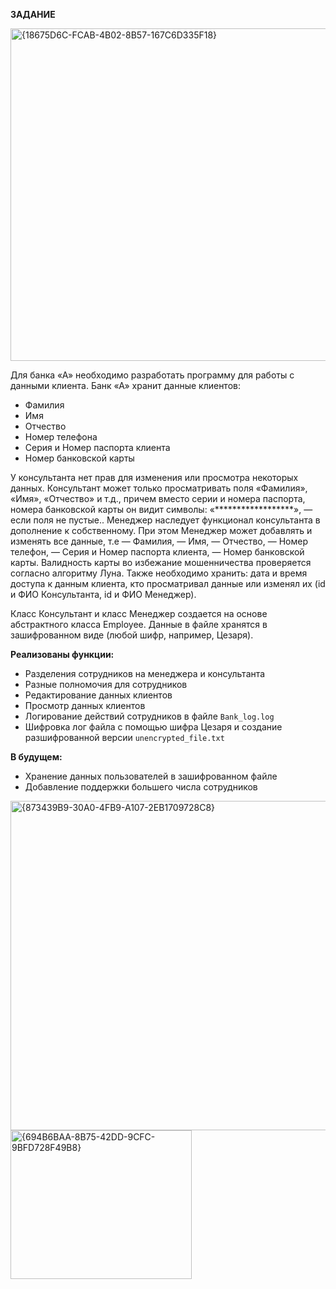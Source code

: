 **ЗАДАНИЕ**

<img width="886" height="532" alt="{18675D6C-FCAB-4B02-8B57-167C6D335F18}" src="https://github.com/user-attachments/assets/ddc82450-95d6-4f9a-8bed-7af009193c89" />

Для банка «А» необходимо разработать программу для работы с данными клиента.
Банк «А» хранит данные клиентов: 

- Фамилия
- Имя
- Отчество
- Номер телефона
- Серия и Номер паспорта клиента 
- Номер банковской карты

У консультанта нет прав для изменения или просмотра некоторых данных.
Консультант может только просматривать поля «Фамилия», «Имя», «Отчество» и т.д.,
причем вместо серии и номера паспорта, номера банковской карты он видит символы:
«******************», — если поля не пустые..
Менеджер наследует функционал консультанта в дополнение к собственному. При этом
Менеджер может добавлять и изменять все данные, т.е ― Фамилия, ― Имя, ― Отчество,
― Номер телефон, ― Серия и Номер паспорта клиента, ― Номер банковской карты.
Валидность карты во избежание мошенничества проверяется согласно алгоритму Луна.
Также необходимо хранить: дата и время доступа к данным клиента, кто просматривал
данные или изменял их (id и ФИО Консультанта, id и ФИО Менеджер). 

Класс Консультант и класс Менеджер создается на основе абстрактного класса Employee.
Данные в файле хранятся в зашифрованном виде (любой шифр, например, Цезаря).

**Реализованы функции:**
- Разделения сотрудников на менеджера и консультанта
- Разные полномочия для сотрудников
- Редактирование данных клиентов 
- Просмотр данных клиентов
- Логирование действий сотрудников в файле ``Bank_log.log``
- Шифровка лог файла с помощью шифра Цезаря и создание разшифрованной версии ``unencrypted_file.txt``

**В будущем:**
- Хранение данных пользователей в зашифрованном файле
- Добавление поддержки большего числа сотрудников

<img width="654" height="527" alt="{873439B9-30A0-4FB9-A107-2EB1709728C8}" src="https://github.com/user-attachments/assets/93ca5d59-b068-48cb-825a-521f5ab82040" />
<img width="290" height="238" alt="{694B6BAA-8B75-42DD-9CFC-9BFD728F49B8}" src="https://github.com/user-attachments/assets/c6d4b30f-30bc-4a6f-8e62-0eb67d16bee1" />



